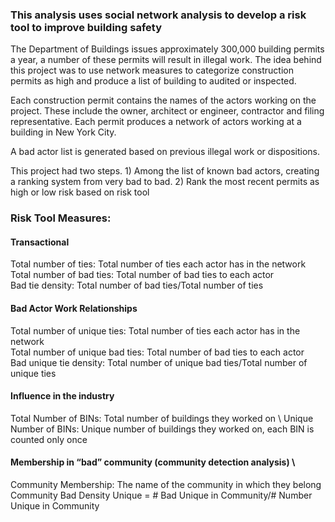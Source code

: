 ### This analysis uses social network analysis to develop a risk tool to improve building safety

The Department of Buildings issues approximately 300,000 building permits a year, a number of these permits will result in illegal work. The idea behind this project was to use network measures to categorize construction permits as high and produce a list of building to audited or inspected.

Each construction permit contains the names of the actors working on the project. These include the owner, architect or engineer, contractor and filing representative. Each permit produces a network of actors working at a building in New York City.

A bad actor list is generated based on previous illegal work or dispositions. 

This project had two steps. 1) Among the list of known bad actors, creating a ranking system from very bad to bad. 2) Rank the most recent permits as high or low risk based on risk tool

### Risk Tool Measures: 
#### Transactional
Total number of ties: Total number of ties each actor has in the network \
Total number of bad ties: Total number of bad ties to each actor \
Bad tie density: Total number of bad ties/Total number of ties 

#### Bad Actor Work Relationships 
Total number of unique ties: Total number of ties each actor has in the network \
Total number of unique bad ties: Total number of bad ties to each actor \
Bad unique tie density: Total number of unique bad ties/Total number of unique ties 

#### Influence in the industry 
Total Number of BINs: Total number of buildings they worked on \ 
Unique Number of BINs: Unique number of buildings they worked on, each BIN is counted only once 

#### Membership in “bad” community (community detection analysis) \
Community Membership: The name of the community in which they belong \
Community Bad Density Unique = # Bad Unique in Community/# Number Unique in Community









